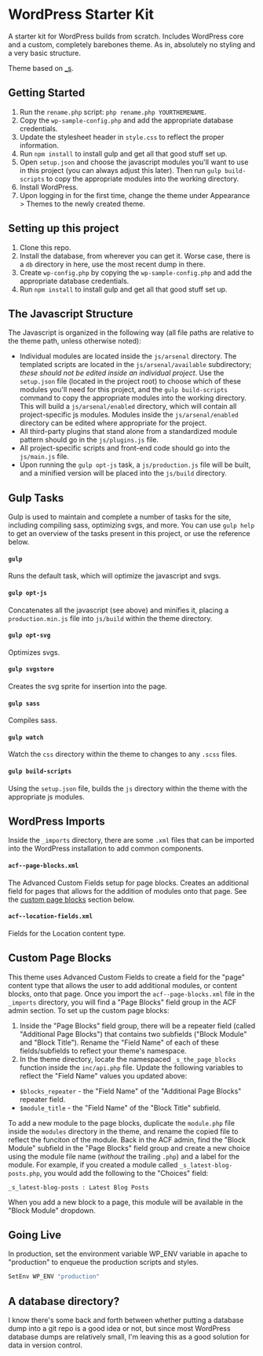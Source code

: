 WordPress Starter Kit
=====================

A starter kit for WordPress builds from scratch. Includes WordPress core and a custom, completely barebones theme. As in, absolutely no styling and a very basic structure.

Theme based on [_s](https://github.com/Automattic/_s/).

Getting Started
---------------
1. Run the `rename.php` script: `php rename.php YOURTHEMENAME`.
1. Copy the `wp-sample-config.php` and add the appropriate database credentials.
1. Update the stylesheet header in `style.css` to reflect the proper information.
1. Run `npm install` to install gulp and get all that good stuff set up.
1. Open `setup.json` and choose the javascript modules you'll want to use in this project (you can always adjust this later). Then run `gulp build-scripts` to copy the appropriate modules into the working directory.
1. Install WordPress.
1. Upon logging in for the first time, change the theme under Appearance > Themes to the newly created theme.


Setting up this project
-----------------------
1. Clone this repo.
1. Install the database, from wherever you can get it. Worse case, there is a `db` directory in here, use the most recent dump in there.
1. Create `wp-config.php` by copying the `wp-sample-config.php` and add the appropriate database credentials.
1. Run `npm install` to install gulp and get all that good stuff set up.


The Javascript Structure
------------------------

The Javascript is organized in the following way (all file paths are relative to the theme path, unless otherwise noted):

* Individual modules are located inside the `js/arsenal` directory. The templated scripts are located in the `js/arsenal/available` subdirectory; *these should not be edited inside an individual project*. Use the `setup.json` file (located in the project root) to choose which of these modules you'll need for this project, and the `gulp build-scripts` command to copy the appropriate modules into the working directory. This will build a `js/arsenal/enabled` directory, which will contain all project-specific js modules. Modules inside the `js/arsenal/enabled` directory can be edited where appropriate for the project.
* All third-party plugins that stand alone from a standardized module pattern should go in the `js/plugins.js` file.
* All project-specific scripts and front-end code should go into the `js/main.js` file.
* Upon running the `gulp opt-js` task, a `js/production.js` file will be built, and a minified version will be placed into the `js/build` directory.


Gulp Tasks
----------

Gulp is used to maintain and complete a number of tasks for the site, including compiling sass, optimizing svgs, and more. You can use `gulp help` to get an overview of the tasks present in this project, or use the reference below.

#### `gulp`
Runs the default task, which will optimize the javascript and svgs.

#### `gulp opt-js`
Concatenates all the javascript (see above) and minifies it, placing a `production.min.js` file into `js/build` within the theme directory.

#### `gulp opt-svg`
Optimizes svgs.

#### `gulp svgstore`
Creates the svg sprite for insertion into the page.

#### `gulp sass`
Compiles sass.

#### `gulp watch`
Watch the `css` directory within the theme to changes to any `.scss` files.

#### `gulp build-scripts`
Using the `setup.json` file, builds the `js` directory within the theme with the appropriate js modules.


WordPress Imports
-----------------
Inside the `_imports` directory, there are some `.xml` files that can be imported into the WordPress installation to add common components.

#### `acf--page-blocks.xml`
The Advanced Custom Fields setup for page blocks. Creates an additional field for pages that allows for the addition of modules onto that page. See the [custom page blocks](#custom-page-blocks) section below.

#### `acf--location-fields.xml`
Fields for the Location content type.


Custom Page Blocks
------------------
This theme uses Advanced Custom Fields to create a field for the "page" content type that allows the user to add additional modules, or content blocks, onto that page. Once you import the `acf--page-blocks.xml` file in the `_imports` directory, you will find a "Page Blocks" field group in the ACF admin section. To set up the custom page blocks:

1. Inside the "Page Blocks" field group, there will be a repeater field (called "Additional Page Blocks") that contains two subfields ("Block Module" and "Block Title"). Rename the "Field Name" of each of these fields/subfields to reflect your theme's namespace.
1. In the theme directory, locate the namespaced `_s_the_page_blocks` function inside the `inc/api.php` file. Update the following variables to reflect the "Field Name" values you updated above:
  * `$blocks_repeater` - the "Field Name" of the "Additional Page Blocks" repeater field.
  * `$module_title` - the "Field Name" of the "Block Title" subfield.

To add a new module to the page blocks, duplicate the `module.php` file inside the `modules` directory in the theme, and rename the copied file to reflect the funciton of the module. Back in the ACF admin, find the "Block Module" subfield in the "Page Blocks" field group and create a new choice using the module file name (*without* the trailing `.php`) and a label for the module. For example, if you created a module called `_s_latest-blog-posts.php`, you would add the following to the "Choices" field:

`_s_latest-blog-posts : Latest Blog Posts`

When you add a new block to a page, this module will be available in the "Block Module" dropdown.


Going Live
----------

In production, set the environment variable WP_ENV variable in apache to "production" to enqueue the production scripts and styles.

```sh
SetEnv WP_ENV "production"
```


A database directory?
---------------------

I know there's some back and forth between whether putting a database dump into a git repo is a good idea or not, but since most WordPress database dumps are relatively small, I'm leaving this as a good solution for data in version control.

